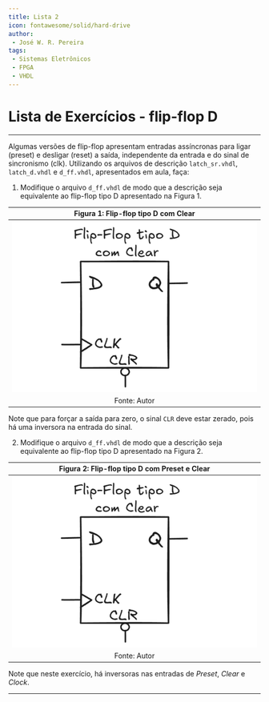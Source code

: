 ```yaml
---
title: Lista 2
icon: fontawesome/solid/hard-drive
author:
 - José W. R. Pereira
tags:
 - Sistemas Eletrônicos
 - FPGA
 - VHDL
---
```


# Lista de Exercícios - flip-flop D



---

Algumas versões de flip-flop apresentam entradas assíncronas para ligar (preset) e desligar (reset) a saída, independente da entrada e do sinal de sincronismo (clk).
Utilizando os arquivos de descrição `latch_sr.vhdl`, `latch_d.vhdl` e `d_ff.vhdl`, apresentados em aula, faça:
 
1) Modifique o arquivo `d_ff.vhdl` de modo que a descrição seja equivalente ao flip-flop tipo D apresentado na Figura 1. 

| Figura 1: Flip-flop tipo D com Clear |
|:------------------------------------:|
| ![dff_clr](img/lista2-1.png)         |
| Fonte: Autor                         |

Note que para forçar a saída para zero, o sinal `CLR` deve estar zerado, pois há uma inversora na entrada do sinal. 


2) Modifique o arquivo `d_ff.vhdl` de modo que a descrição seja equivalente ao flip-flop tipo D apresentado na Figura 2. 

| Figura 2: Flip-flop tipo D com Preset e Clear |
|:------------------------------------:|
| ![dff_clr](img/lista2-1.png)         |
| Fonte: Autor                         |

Note que neste exercício, há inversoras nas entradas de *Preset*, *Clear* e *Clock*. 

---